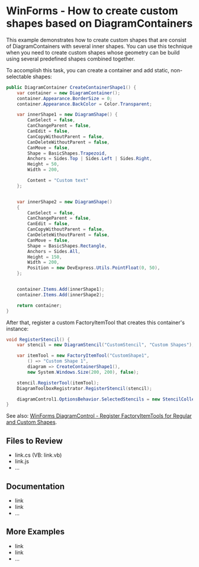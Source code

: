 # WinForms - How to create custom shapes based on DiagramContainers

This example demonstrates how to create custom shapes that are consist of DiagramContainers with several inner shapes. You can use this technique when you need to create custom shapes whose geometry can be build using several predefined shapes combined together.

To accomplish this task, you can create a container and add static, non-selectable shapes:

```cs
public DiagramContainer CreateContainerShape1() {
	var container = new DiagramContainer();
	container.Appearance.BorderSize = 0;
	container.Appearance.BackColor = Color.Transparent;

	var innerShape1 = new DiagramShape() {
		CanSelect = false,
		CanChangeParent = false,
		CanEdit = false,
		CanCopyWithoutParent = false,
		CanDeleteWithoutParent = false,
		CanMove = false,
		Shape = BasicShapes.Trapezoid,
		Anchors = Sides.Top | Sides.Left | Sides.Right,
		Height = 50,
		Width = 200,

		Content = "Custom text"
	};


	var innerShape2 = new DiagramShape()
	{
		CanSelect = false,
		CanChangeParent = false,
		CanEdit = false,
		CanCopyWithoutParent = false,
		CanDeleteWithoutParent = false,
		CanMove = false,
		Shape = BasicShapes.Rectangle,
		Anchors = Sides.All,
		Height = 150,
		Width = 200,
		Position = new DevExpress.Utils.PointFloat(0, 50),
	};


	container.Items.Add(innerShape1);
	container.Items.Add(innerShape2);

	return container;
}

```

After that, register a custom FactoryItemTool that creates this container's instance:

```cs
void RegisterStencil() {
	var stencil = new DiagramStencil("CustomStencil", "Custom Shapes");

	var itemTool = new FactoryItemTool("CustomShape1",
		() => "Custom Shape 1",
		diagram => CreateContainerShape1(),
		new System.Windows.Size(200, 200), false);

	stencil.RegisterTool(itemTool);
	DiagramToolboxRegistrator.RegisterStencil(stencil);

	diagramControl1.OptionsBehavior.SelectedStencils = new StencilCollection() { "CustomStencil" };
}

```

See also: [WinForms DiagramControl - Register FactoryItemTools for Regular and Custom Shapes](https://supportcenter.devexpress.com/internal/ticket/details/T1174024).
## Files to Review

- link.cs (VB: link.vb)
- link.js
- ...

## Documentation

- link
- link
- ...

## More Examples

- link
- link
- ...
